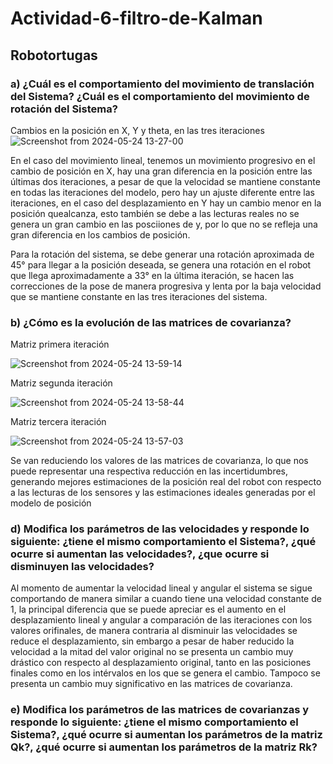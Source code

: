 # Actividad-6-filtro-de-Kalman
## Robotortugas

### a) ¿Cuál es el comportamiento del movimiento de translación del Sistema? ¿Cuál es el comportamiento del movimiento de rotación del Sistema?

Cambios en la posición en X, Y y theta, en las tres iteraciones 
![Screenshot from 2024-05-24 13-27-00](https://github.com/DanaRiva/Actividad-6-filtro-de-Kalman/assets/100874942/b6dc4cb8-769b-411a-a3de-7024bf0256b4)

En el caso del movimiento lineal, tenemos un movimiento progresivo en el cambio de posición en X, hay una gran diferencia en la posición entre las últimas dos iteraciones, a pesar de que la velocidad se mantiene constante en todas las 
iteraciones del modelo, pero hay un ajuste diferente entre las iteraciones, en el caso del desplazamiento en Y hay un cambio menor en la posición quealcanza, esto también se debe a las lecturas reales no se genera un gran cambio en las posciiones de y, por lo que no se refleja una gran diferencia en los cambios de posición.

Para la rotación del sistema, se debe generar una rotación aproximada de 45° para llegar a la posición deseada, se genera una rotación en el robot que llega aproximadamente a 33° en la última iteración, se hacen las correcciones de la pose
de manera progresiva y lenta por la baja velocidad que se mantiene constante en las tres iteraciones del sistema.

### b) ¿Cómo es la evolución de las matrices de covarianza?
Matriz primera iteración

![Screenshot from 2024-05-24 13-59-14](https://github.com/DanaRiva/Actividad-6-filtro-de-Kalman/assets/100874942/97180e15-7832-4eb3-a804-f0ebcc29e6a4)

Matriz segunda iteración

![Screenshot from 2024-05-24 13-58-44](https://github.com/DanaRiva/Actividad-6-filtro-de-Kalman/assets/100874942/8e1956e5-4740-4153-9d7e-cee97d194b57)

Matriz tercera iteración

![Screenshot from 2024-05-24 13-57-03](https://github.com/DanaRiva/Actividad-6-filtro-de-Kalman/assets/100874942/24105326-694c-48d1-bfa2-681b23cb003d)

Se van reduciendo los valores de las matrices de covarianza, lo que nos puede representar una respectiva reducción en las incertidumbres, generando mejores estimaciones de la posición real del robot con respecto a las lecturas de los sensores y las estimaciones ideales generadas por el modelo de posición 

### d) Modifica los parámetros de las velocidades y responde lo siguiente: ¿tiene el mismo comportamiento el Sistema?, ¿qué ocurre si aumentan las velocidades?, ¿que ocurre si disminuyen las velocidades?

Al momento de aumentar la velocidad lineal y angular el sistema se sigue comportando de manera similar a cuando tiene una velocidad constante de 1, la principal diferencia que se puede apreciar es el aumento en el desplazamiento lineal y angular a comparación de las iteraciones con los valores orifinales, de manera contraria al disminuir las velocidades se reduce el desplazamiento, sin embargo a pesar de haber reducido la velocidad a la mitad del valor original no se presenta un cambio muy drástico con respecto al desplazamiento original, tanto en las posiciones finales como en los intérvalos en los que se genera el cambio. Tampoco se presenta un cambio muy significativo en las matrices de covarianza.

### e) Modifica los parámetros de las matrices de covarianzas y responde lo siguiente: ¿tiene el mismo comportamiento el Sistema?, ¿qué ocurre si aumentan los parámetros de la matriz Qk?, ¿qué ocurre si aumentan los parámetros de la matriz Rk? 

